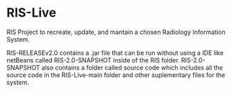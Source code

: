 # RIS-Live
RIS Project to recreate, update, and mantain a chosen Radiology Information System.

RIS-RELEASEv2.0 contains a .jar file that can be run without using a IDE like netBeans called RIS-2.0-SNAPSHOT inside of the RIS folder. RIS-2.0-SNAPSHOT also contains a folder called source code which includes all the source code in the RIS-Live-main folder and other suplementary files for the system. 


